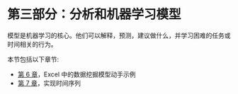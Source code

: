 

# 第三部分：分析和机器学习模型

模型是机器学习的核心。他们可以解释，预测，建议做什么，并学习困难的任务或时间相关的行为。

本节包括以下章节:

*   [第 6 章](f8d119b7-0a06-49f5-b1f6-7f0c220ff69c.xhtml)，Excel 中的数据挖掘模型动手示例
*   [第 7 章](698f4b0b-685a-4d21-90a3-d7cd51552f86.xhtml)，实现时间序列